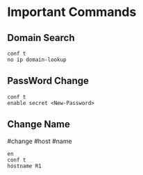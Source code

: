 # Important Commands
## Domain Search

```
conf t
no ip domain-lookup
```
## PassWord Change
```
conf t
enable secret <New-Password>
```

## Change Name
#change #host #name
```
en
conf t
hostname R1
```
